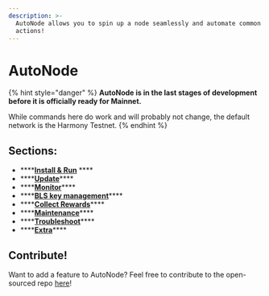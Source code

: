 ```yaml
---
description: >-
  AutoNode allows you to spin up a node seamlessly and automate common validator
  actions!
---
```


# AutoNode

{% hint style="danger" %}
**AutoNode is in the last stages of development before it is officially ready for Mainnet.**

While commands here do work and will probably not change, the default network is the Harmony Testnet.
{% endhint %}

## **Sections:**

* \*\*\*\*[**Install & Run**](https://docs.harmony.one/home/validators/autonode/install-and-run) ****
* \*\*\*\*[**Update**](https://docs.harmony.one/home/validators/autonode/update)\*\*\*\*
* \*\*\*\*[**Monitor**](https://docs.harmony.one/home/validators/autonode/monitor)\*\*\*\*
* \*\*\*\*[**BLS key management**](https://docs.harmony.one/home/validators/autonode/bls-key-management)\*\*\*\*
* \*\*\*\*[**Collect Rewards**](https://docs.harmony.one/home/validators/autonode/collect-rewards)\*\*\*\*
* \*\*\*\*[**Maintenance**](https://docs.harmony.one/home/validators/autonode/maintenance)\*\*\*\*
* \*\*\*\*[**Troubleshoot**](https://docs.harmony.one/home/validators/autonode/troubleshoot)\*\*\*\*
* \*\*\*\*[**Extra**](https://docs.harmony.one/home/validators/autonode/extra)\*\*\*\*

## Contribute!

Want to add a feature to AutoNode? Feel free to contribute to the open-sourced repo [here](https://github.com/harmony-one/auto-node)!

